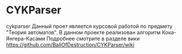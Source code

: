 # CYKParser
cykparser
Данный проет является курсовой работой по предмету "Теория автоматов".
В данном проекте реализован алгоритм Кока-Янгера-Касами
Подробнее смотрите в разделе вики https://github.com/BallOfDestruction/CYKParser/wiki
